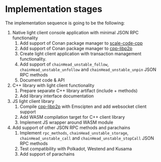 # Implementation stages

The implementation sequence is going to be the following:

1. Native light client console application with minimal JSON RPC functionality
    1. Add support of Conan package manager to [scale-code-cpp](https://github.com/soramitsu/scale-codec-cpp)
    2. Add support of Conan package manager to [cpp-libp2p](https://github.com/libp2p/cpp-libp2p)
    3. Create light client application with transaction management functionality.
    4. Add support of `chainHead_unstable_follow`, `chainHead_unstable_unfollow` and `chainHead_unstable_unpin` JSON RPC methods
    5. Document code & API
2. C++ library with light client functionality
    1. Prepare separate C++ library artifact (include + methods)
    2. Add library interface documentation
3. JS light client library
    1. Compile  [cpp-libp2p](https://github.com/libp2p/cpp-libp2p) with Emscipten and add websocket client support
    2. Add WASM compilation target for C++ client library
    3. Implement JS wrapper around WASM module
4. Add support of other JSON RPC methods and parachains
    1. Implement `rpc_methods`, `chainHead_unstable_storage`, `chainHead_unstable_call` and `chainHead_unstable_stopCall` JSON RPC methods
    2. Test compatibility with Polkadot, Westend and Kusama
    3. Add support of parachains
